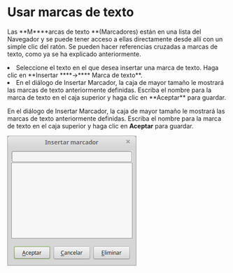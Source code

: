 
# Usar marcas de texto

Las **M****arcas de texto **(Marcadores) están en una lista del Navegador y se puede tener acceso a ellas directamente desde allí con un simple clic del ratón. Se pueden hacer referencias cruzadas a marcas de texto, como ya se ha explicado anteriormente.

<li>
Seleccione el texto en el que desea insertar una marca de texto. Haga clic en **Insertar ****→**** Marca de texto**.
</li>
<li>
En el diálogo de Insertar Marcador, la caja de mayor tamaño le mostrará las marcas de texto anteriormente definidas. Escriba el nombre para la marca de texto en el caja superior y haga clic en **Aceptar** para guardar.
</li>

En el diálogo de Insertar Marcador, la caja de mayor tamaño le mostrará las marcas de texto anteriormente definidas. Escriba el nombre para la marca de texto en el caja superior y haga clic en **Aceptar** para guardar.

![](img/Insertar_marcador_293.png)
